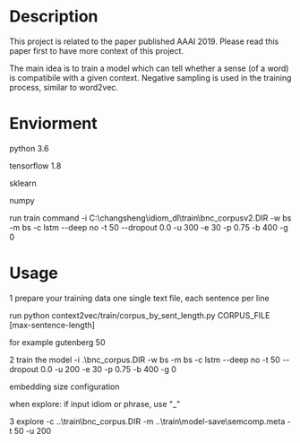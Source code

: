 # Description
This project is related to the paper <A Generalized Idiom Usage Recognition Model based on Semantic Compatibility> published AAAI 2019. Please read this
paper first to have more context of this project. 

The main idea is to train a model which can tell whether a sense (of a word) is compatibile with a given context. Negative sampling is used in the training process,
similar to word2vec. 

# Enviorment
python 3.6

tensorflow 1.8

sklearn

numpy

run train command
-i C:\changsheng\idiom_dl\train\bnc_corpusv2.DIR  -w  bs -m bs  -c lstm --deep no -t 50 --dropout 0.0 -u 300 -e 30 -p 0.75 -b 400 -g 0


# Usage 

1 prepare your training data
one single text file, each sentence per line

run 
python context2vec/train/corpus_by_sent_length.py CORPUS_FILE [max-sentence-length]

for example
gutenberg 50


2
train the model 
-i .\bnc_corpus.DIR  -w  bs -m bs  -c lstm --deep no -t 50 --dropout 0.0 -u 200 -e 30 -p 0.75 -b 400 -g 0

embedding size 
configuration

when explore:
if input idiom or phrase, use "_"


3 explore
-c ..\\train\\bnc_corpus.DIR  -m ..\\train\model-save\semcomp.meta -t 50 -u 200

